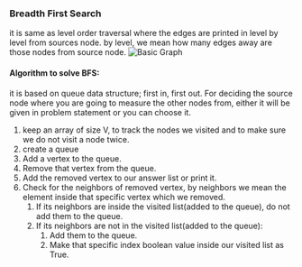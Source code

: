 ### Breadth First Search

it is same as level order traversal where the edges are printed in level by level from sources node.
by level, we mean how many edges away are those nodes from source node.
![Basic Graph](https://github.com/Lotfullah21/data-structure-and-algorithms/assets/85621380/6702e1f0-f83c-476c-b601-e3503144cfb4)

#### Algorithm to solve BFS:

it is based on queue data structure; first in, first out.
For deciding the source node where you are going to measure the other nodes from, either it will be given in problem statement or you can choose it.

1. keep an array of size V, to track the nodes we visited and to make sure we do not visit a node twice.
2. create a queue
3. Add a vertex to the queue.
4. Remove that vertex from the queue.
5. Add the removed vertex to our answer list or print it.
6. Check for the neighbors of removed vertex, by neighbors we mean the element inside that specific vertex which we removed.
   1. If its neighbors are inside the visited list(added to the queue), do not add them to the queue.
   2. If its neighbors are not in the visited list(added to the queue):
      1. Add them to the queue.
      2. Make that specific index boolean value inside our visited list as True.
